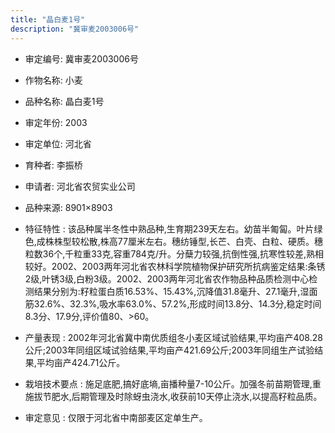 ```yaml
---
title: "晶白麦1号"
description: "冀审麦2003006号"
---
```

* 审定编号:  冀审麦2003006号

*  作物名称:  小麦

*  品种名称:  晶白麦1号

*  审定年份:  2003

*  审定单位:  河北省

* 育种者:  李振桥

*  申请者:  河北省农贸实业公司

*  品种来源:  8901×8903

*  特征特性 : 
该品种属半冬性中熟品种,生育期239天左右。幼苗半匍匐。叶片绿色,成株株型较松散,株高77厘米左右。穗纺锤型,长芒、白壳、白粒、硬质。穗粒数36个,千粒重33克,容重784克/升。分蘖力较强,抗倒性强,抗寒性较差,熟相较好。2002、2003两年河北省农林科学院植物保护研究所抗病鉴定结果:条锈2级,叶锈3级,白粉3级。2002、2003两年河北省农作物品种品质检测中心检测结果分别为:籽粒蛋白质16.53%、15.43%,沉降值31.8毫升、27.1毫升,湿面筋32.6%、32.3%,吸水率63.0%、57.2%,形成时间13.8分、14.3分,稳定时间8.3分、17.9分,评价值80、>60。
 
*  产量表现 : 
2002年河北省冀中南优质组冬小麦区域试验结果,平均亩产408.28公斤;2003年同组区域试验结果,平均亩产421.69公斤;2003年同组生产试验结果,平均亩产424.71公斤。

*  栽培技术要点 : 
施足底肥,搞好底墒,亩播种量7-10公斤。加强冬前苗期管理,重施拔节肥水,后期管理及时除蚜虫浇水,收获前10天停止浇水,以提高籽粒品质。

*  审定意见 : 
仅限于河北省中南部麦区定单生产。
